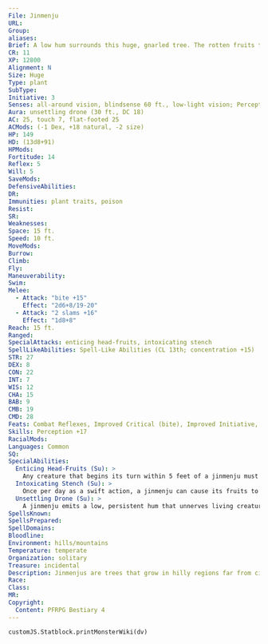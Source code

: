 ```yaml
---
File: Jinmenju
URL: 
Group: 
aliases: 
Brief: A low hum surrounds this huge, gnarled tree. The rotten fruits that hang from its sickly branches look vaguely like human heads.
CR: 11
XP: 12800
Alignment: N
Size: Huge
Type: plant
SubType: 
Initiative: 3
Senses: all-around vision, blindsense 60 ft., low-light vision; Perception +17
Aura: unsettling drone (30 ft., DC 18)
AC: 25, touch 7, flat-footed 25
ACMods: (-1 Dex, +18 natural, -2 size)
HP: 149
HD: (13d8+91)
HPMods: 
Fortitude: 14
Reflex: 5
Will: 5
SaveMods: 
DefensiveAbilities: 
DR: 
Immunities: plant traits, poison
Resist: 
SR: 
Weaknesses: 
Space: 15 ft.
Speed: 10 ft.
MoveMods: 
Burrow: 
Climb: 
Fly: 
Maneuverability: 
Swim: 
Melee: 
  - Attack: "bite +15"
    Effect: "2d6+8/19-20"
  - Attack: "2 slams +16"
    Effect: "1d8+8"
Reach: 15 ft.
Ranged: 
SpecialAttacks: enticing head-fruits, intoxicating stench
SpellLikeAbilities: Spell-Like Abilities (CL 13th; concentration +15)  At Will-share memoryUM (with a range of 55 feet, targeting the jinmenju and 1 creature in range, DC 14)  3/day-sculpt sound (DC 15), shout (DC 16)
STR: 27
DEX: 8
CON: 22
INT: 7
WIS: 12
CHA: 15
BAB: 9
CMB: 19
CMD: 28
Feats: Combat Reflexes, Improved Critical (bite), Improved Initiative, Lightning Reflexes, Lunge, Toughness, Weapon Focus (slam)
Skills: Perception +17
RacialMods: 
Languages: Common
SQ: 
SpecialAbilities:
  Enticing Head-Fruits (Su): >
    Any creature that begins its turn within 5 feet of a jinmenju must succeed at a DC 22 Will save or be magically compelled to immediately grab a head-fruit and eat it. This is a mind-affecting compulsion effect. A creature that successfully saves is immune to that jinmenju's enticing head-fruits for 24 hours. The save DC is Constitution-based. Anyone who takes a bite out of one suffers from the following effect.  Head-Fruit Poison: Head-fruit-ingested; save Fort DC 22; frequency 1/round for 6 rounds; effect 1d3 Wisdom damage and confused for 1 round; cure 2 consecutive saves. The save DC is Constitution-based.
  Intoxicating Stench (Su): >
    Once per day as a swift action, a jinmenju can cause its fruits to emit an unnaturally sweet aroma in a 60-foot spread for 6 rounds. All creatures within the area must succeed at a DC 22 Will save each round or be captivated. A captivated creature takes no actions except to approach the jinmenju via the most direct route possible. If this path leads it into a dangerous area or the jinmenju attacks it, the captivated creature receives a new saving throw. This is a mind-affecting effect. The save DC is Constitution-based.
  Unsettling Drone (Su): >
    A jinmenju emits a low, persistent hum that unnerves living creatures that hear it. Those within 30 feet of it must succeed at a DC 18 Will save or become shaken until they leave the affected area and for 1d4 rounds thereafter. A creature that successfully saves is immune to that jinmenju's unsettling drone for 24 hours. The save DC is Charisma-based.
SpellsKnown: 
SpellsPrepared: 
SpellDomains: 
Bloodline: 
Environment: hills/mountains
Temperature: temperate
Organization: solitary
Treasure: incidental
Description: Jinmenjus are trees that grow in hilly regions far from civilized lands, and prey on those who come too close. They are remarkably intelligent and crafty, and use both scent and magical compulsion to lure prey.
Race: 
Class: 
MR: 
Copyright:
  Content: PFRPG Bestiary 4
---
```

```dataviewjs
customJS.Statblock.printMonsterWiki(dv)
```

